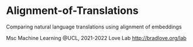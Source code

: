 # Alignment-of-Translations
Comparing natural language translations using alignment of embeddings

Msc Machine Learning @UCL, 2021-2022
Love Lab http://bradlove.org/lab
